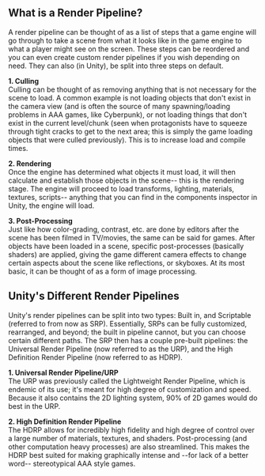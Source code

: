 ## What is a Render Pipeline?
A render pipeline can be thought of as a list of steps that a game engine will go through to take a scene from what it looks like in the game engine to what a player might see on the screen. These steps can be reordered and you can even create custom render pipelines if you wish depending on need. They can also (in Unity), be split into three steps on default.

**1. Culling**<br>
Culling can be thought of as removing anything that is not necessary for the scene to load. A common example is not loading objects that don't exist in the camera view (and is often the source of many spawning/loading problems in AAA games, like Cyberpunk), or not loading things that don't exist in the current level/chunk (seen when protagonists have to squeeze through tight cracks to get to the next area; this is simply the game loading objects that were culled previously). This is to increase load and compile times. 

**2. Rendering**<br>
Once the engine has determined what objects it must load, it will then calculate and establish those objects in the scene-- this is the rendering stage. The engine will proceed to load transforms, lighting, materials, textures, scripts-- anything that you can find in the components inspector in Unity, the engine will load.

**3. Post-Processing**<br>
Just like how color-grading, contrast, etc. are done by editors after the scene has been filmed in TV/movies, the same can be said for games. After objects have been loaded in a scene, specific post-processes (basically shaders) are applied, giving the game different camera effects to change certain aspects about the scene like reflections, or skyboxes. At its most basic, it can be thought of as a form of image processing.

## Unity's Different Render Pipelines
Unity's render pipelines can be split into two types: Built in, and Scriptable (referred to from now as SRP). Essentially, SRPs can be fully customized, rearranged, and beyond; the built in pipeline cannot, but you can choose certain different paths. The SRP then has a couple pre-built pipelines: the Universal Render Pipeline (now referred to as the URP), and the High Definition Render Pipeline (now referred to as HDRP).

**1. Universal Render Pipeline/URP**<br>
The URP was previously called the Lightweight Render Pipeline, which is endemic of its use; it's meant for high degree of customization and speed. Because it also contains the 2D lighting system, 90% of 2D games would do best in the URP.

**2. High Definition Render Pipeline**<br>
The HDRP allows for incredibly high fidelity and high degree of control over a large number of materials, textures, and shaders. Post-processing (and other computation heavy processes) are also streamlined. This makes the HDRP best suited for making graphically intense and --for lack of a better word-- stereotypical AAA style games.
